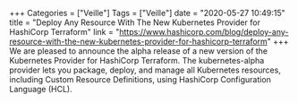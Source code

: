 +++
Categories = ["Veille"]
Tags = ["Veille"]
date = "2020-05-27 10:49:15"
title = "Deploy Any Resource With The New Kubernetes Provider for HashiCorp Terraform"
link = "https://www.hashicorp.com/blog/deploy-any-resource-with-the-new-kubernetes-provider-for-hashicorp-terraform"
+++
We are pleased to announce the alpha release of a new version of the Kubernetes Provider for HashiCorp Terraform. The kubernetes-alpha provider lets you package, deploy, and manage all Kubernetes resources, including Custom Resource Definitions, using HashiCorp Configuration Language (HCL).